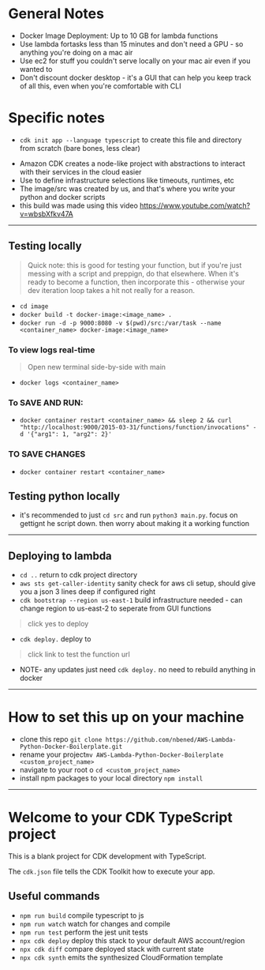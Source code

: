 
# General Notes
- Docker Image Deployment: Up to 10 GB for lambda functions
- Use lambda fortasks less than 15 minutes and don't need a GPU - so anything you're doing on a mac air
- Use ec2 for stuff you couldn't serve locally on your mac air even if you wanted to
- Don't discount docker desktop - it's a GUI that can help you keep track of all this, even when you're comfortable with CLI

# Specific notes
* `cdk init app --language typescript` to create this file and directory from scratch (bare bones, less clear)
- Amazon CDK creates a node-like project with abstractions to interact with their services in the cloud easier
- Use <lib> to define infrastructure selections like timeouts, runtimes, etc
- The image/src was created by us, and that's where you write your python and docker scripts
- this build was made using this video <https://www.youtube.com/watch?v=wbsbXfkv47A>

---
## Testing locally
> Quick note: this is good for testing your function, but if you're just messing with a script and preppign, do that elsewhere. When it's ready to become a function, then incorporate this - otherwise your dev iteration loop takes a hit not really for a reason. 
* ` cd image ` 
* ` docker build -t docker-image:<image_name> . ` 
* ` docker run -d -p 9000:8080 -v $(pwd)/src:/var/task --name <container_name> docker-image:<image_name> `  
### To view logs real-time
> Open new terminal side-by-side with main
* `docker logs <container_name>` 
### To SAVE AND RUN:
* ` docker container restart <container_name> && sleep 2 && curl "http://localhost:9000/2015-03-31/functions/function/invocations" -d '{"arg1": 1, "arg2": 2}' ` 
### TO SAVE CHANGES
* ` docker container restart <container_name> ` 

## Testing python locally
- it's recommended to just ` cd src ` and run ` python3 main.py `. focus on gettignt he script down. then worry about making it a working function
---

## Deploying to lambda
* `cd ..`   return to cdk project directory
* `aws sts get-caller-identity`   sanity check for aws cli setup, should give you a json 3 lines deep if configured right
* `cdk bootstrap --region us-east-1`   build infrastructure needed - can change region to us-east-2 to seperate from GUI functions
> click yes to deploy
* `cdk deploy.`   deploy to 
> click link to test the function url
* NOTE- any updates just need `cdk deploy.` no need to rebuild anything in docker











---

# How to set this up on your machine 
* clone this repo `git clone https://github.com/nbened/AWS-Lambda-Python-Docker-Boilerplate.git` 
* rename your project`mv AWS-Lambda-Python-Docker-Boilerplate <custom_project_name> ` 
* navigate to your root o `cd <custom_project_name>` 
* install npm packages to your local directory `npm install` 

--- 

# Welcome to your CDK TypeScript project

This is a blank project for CDK development with TypeScript.

The `cdk.json` file tells the CDK Toolkit how to execute your app.

## Useful commands

* `npm run build`   compile typescript to js
* `npm run watch`   watch for changes and compile
* `npm run test`    perform the jest unit tests
* `npx cdk deploy`  deploy this stack to your default AWS account/region
* `npx cdk diff`    compare deployed stack with current state
* `npx cdk synth`   emits the synthesized CloudFormation template


